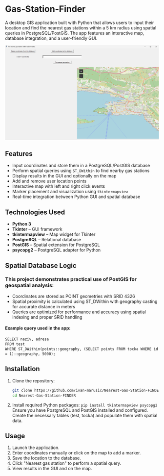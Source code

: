 # Gas-Station-Finder

A desktop GIS application built with Python that allows users to input their location and find the nearest gas stations within a 5 km radius using spatial queries in PostgreSQL/PostGIS. The app features an interactive map, database integration, and a user-friendly GUI.

![Start_Page](project_images/start_page.png)


## Features

- Input coordinates and store them in a PostgreSQL/PostGIS database
- Perform spatial queries using `ST_DWithin` to find nearby gas stations
- Display results in the GUI and optionally on the map
- Add and remove user location points
- Interactive map with left and right click events
- Marker placement and visualization using `tkintermapview`
- Real-time integration between Python GUI and spatial database

## Technologies Used

- **Python 3**
- **Tkinter** – GUI framework
- **tkintermapview** – Map widget for Tkinter
- **PostgreSQL** – Relational database
- **PostGIS** – Spatial extension for PostgreSQL
- **psycopg2** – PostgreSQL adapter for Python

## Spatial Database Logic
### This project demonstrates practical use of PostGIS for geospatial analysis:
- Coordinates are stored as POINT geometries with SRID 4326
- Spatial proximity is calculated using ST_DWithin with geography casting for accurate distance in meters
- Queries are optimized for performance and accuracy using spatial indexing and proper SRID handling
#### Example query used in the app:
```
SELECT naziv, adresa
FROM test
WHERE ST_DWithin(points::geography, (SELECT points FROM tocka WHERE id = 1)::geography, 5000);
```

## Installation

1. Clone the repository:
   ```bash
   git clone https://github.com/ivan-marusic/Nearest-Gas-Station-FINDER.git
   cd Nearest-Gas-Station-FINDER
   ```
2. Install required Python packages:
   `pip install tkintermapview psycopg2`
Ensure you have PostgreSQL and PostGIS installed and configured. Create the necessary tables (test, tocka) and populate them with spatial data.

## Usage

1. Launch the application.
2. Enter coordinates manually or click on the map to add a marker.
3. Save the location to the database.
4. Click "Nearest gas station" to perform a spatial query.
5. View results in the GUI and on the map.
